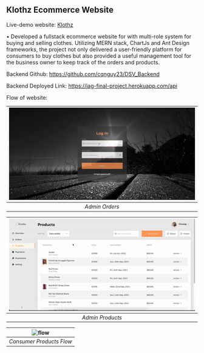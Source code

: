 ## Klothz Ecommerce Website

Live-demo website: <a href="https://klothz.netlify.app/" target="_blank">Klothz</a>

• Developed a fullstack ecommerce website for with multi-role system for buying and selling clothes. Utilizing MERN stack, ChartJs and Ant Design frameworks, the project not only delivered a user-friendly platform
for consumers to buy clothes but also provided a useful management tool for the business owner to keep track of the orders and products.

Backend Github: https://github.com/cqnguy23/DSV_Backend

Backend Deployed Link: https://jag-final-project.herokuapp.com/api

Flow of website:

| ![flow](./src/image/orders.gif) |
| :-----------------------------: |
|         _Admin Orders_          |

| ![flow](./src/image/admin-products.gif) |
| :-------------------------------------: |
|            _Admin Products_             |

| ![flow](./src/image/products.gif) |
| :-------------------------------: |
|     _Consumer Products Flow_      |
